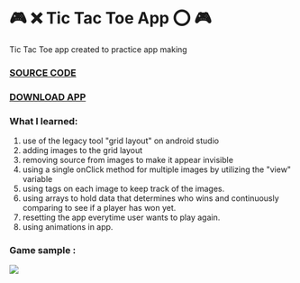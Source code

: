 # :video_game: :x: Tic Tac Toe App :o: :video_game:  
Tic Tac Toe app created to practice app making

### [SOURCE CODE](https://github.com/mohammed1478/Tic-Tac-Toe-Game/tree/master/app/src/main/java/com/example/connect3)

### [DOWNLOAD APP](https://github.com/mohammed1478/Tic-Tac-Toe-Game/blob/master/app/release/app-release.apk)

### What I learned:
1.  use of  the legacy tool "grid layout" on android studio
2.  adding images to the grid layout
3.  removing source from images to make it appear invisible
4.  using a single onClick method for multiple images by utilizing the "view"  variable
5.  using tags on each image to keep track of the images.
6.  using arrays to hold data that determines who wins and continuously comparing to see if a player has won yet. 
7.  resetting the app everytime user wants to play again.
8.  using animations in app.

### Game sample :
![](https://media.giphy.com/media/l1m9iB6odMGXxQSm33/giphy.gif)
